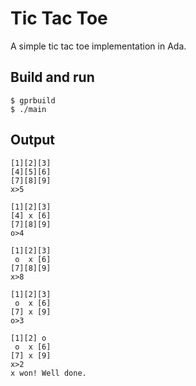 # Tic Tac Toe

A simple tic tac toe implementation in Ada.

## Build and run

```
$ gprbuild
$ ./main
```

## Output

```
[1][2][3]
[4][5][6]
[7][8][9]
x>5

[1][2][3]
[4] x [6]
[7][8][9]
o>4

[1][2][3]
 o  x [6]
[7][8][9]
x>8

[1][2][3]
 o  x [6]
[7] x [9]
o>3

[1][2] o 
 o  x [6]
[7] x [9]
x>2
x won! Well done.
```